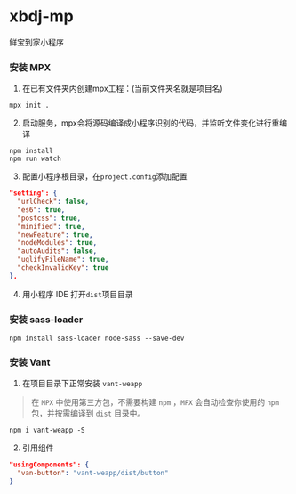# xbdj-mp

鲜宝到家小程序

### 安装 MPX

1. 在已有文件夹内创建mpx工程：(当前文件夹名就是项目名)

```shell
mpx init .
```

2. 启动服务，mpx会将源码编译成小程序识别的代码，并监听文件变化进行重编译

```shell
npm install
npm run watch
```

3. 配置小程序根目录，在`project.config`添加配置

```json
"setting": {
  "urlCheck": false,
  "es6": true,
  "postcss": true,
  "minified": true,
  "newFeature": true,
  "nodeModules": true,
  "autoAudits": false,
  "uglifyFileName": true,
  "checkInvalidKey": true
},
```

4. 用小程序 IDE 打开`dist`项目目录


### 安装 sass-loader 

```shell
npm install sass-loader node-sass --save-dev
```

### 安装 Vant

1. 在项目目录下正常安装 `vant-weapp`

> 在 `MPX` 中使用第三方包，不需要构建 `npm` ，`MPX` 会自动检查你使用的 `npm` 包，并按需编译到 `dist` 目录中。

```shell
npm i vant-weapp -S
```

2. 引用组件

```json
"usingComponents": {
  "van-button": "vant-weapp/dist/button"
}
```
